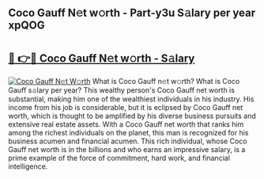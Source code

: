 ## Coco Gauff N𝚎t w𝚘rth - Part-y3u S𝚊lary per year xpQOG

# <h2><a href="http://gc1kwiw.nevu.top/?p=Coco+Gauff">🔗 👉🔴 Coco Gauff N𝚎t w𝚘rth - S𝚊lary</a></h2>

[![Coco Gauff N𝚎t W𝚘rth](https://i.imgur.com/Oavwk0R.jpeg)](http://gc1kwiw.nevu.top/?p=Coco+Gauff)
What is Coco Gauff n𝚎t w𝚘rth? What is Coco Gauff s𝚊lary per year?
This wealthy person's Coco Gauff net worth is substantial, making him one of the wealthiest individuals in his industry. His income from his job is considerable, but it is eclipsed by Coco Gauff net worth, which is thought to be amplified by his diverse business pursuits and extensive real estate assets. With a Coco Gauff net worth that ranks him among the richest individuals on the planet, this man is recognized for his business acumen and financial acumen. This rich individual, whose Coco Gauff net worth is in the billions and who earns an impressive salary, is a prime example of the force of commitment, hard work, and financial intelligence.
